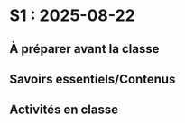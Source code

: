 # S1 : <!-- varexp:begin S1 -->2025-08-22<!-- varexp:end -->

## À préparer avant la classe

## Savoirs essentiels/Contenus

## Activités en classe
